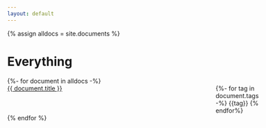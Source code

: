 ```yaml
---
layout: default
---
```


<style>
a.todo { color:red; }
a.doing { color:green; }
</style>

{% assign alldocs = site.documents %}

<div class="container">
  <div class="notes">
    <h1> Everything</h1>
    {%- for document in alldocs -%}
      <div style="display:flex">
        <div style="flex: 0 0 480px;">
          <a href="{{ site.url }}{{ document.url }}" class="{{ document.status }}">
            {{ document.title }}
          </a>
        </div>
        <div style="flex: 0 0 100px;">
          {%- for tag in document.tags -%}
            {{tag}}
          {% endfor%}
        </div>
      </div>
    {% endfor %}
  </div>
</div>